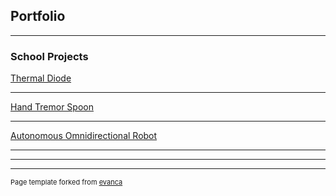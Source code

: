 ## Portfolio

---

### School Projects 

[Thermal Diode](/sample_page)

---
[Hand Tremor Spoon](/sample_page)

---
[Autonomous Omnidirectional Robot](/sample_page)

---

---




---
<p style="font-size:11px">Page template forked from <a href="https://github.com/evanca/quick-portfolio">evanca</a></p>
<!-- Remove above link if you don't want to attibute -->
